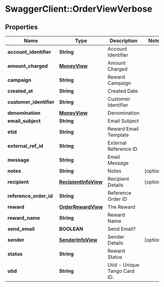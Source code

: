 # SwaggerClient::OrderViewVerbose

## Properties
Name | Type | Description | Notes
------------ | ------------- | ------------- | -------------
**account_identifier** | **String** | Account Identifier | 
**amount_charged** | [**MoneyView**](MoneyView.md) | Amount Charged | 
**campaign** | **String** | Reward Campaign | 
**created_at** | **String** | Created Date | 
**customer_identifier** | **String** | Customer Identifier | 
**denomination** | [**MoneyView**](MoneyView.md) | Denomination | 
**email_subject** | **String** | Email Subject | 
**etid** | **String** | Reward Email Template | 
**external_ref_id** | **String** | External Reference ID | 
**message** | **String** | Email Message | 
**notes** | **String** | Notes | [optional] 
**recipient** | [**RecipientInfoView**](RecipientInfoView.md) | Recipient Details | [optional] 
**reference_order_id** | **String** | Reference Order ID | 
**reward** | [**OrderRewardView**](OrderRewardView.md) | The Reward | 
**reward_name** | **String** | Reward Name | 
**send_email** | **BOOLEAN** | Send Email? | 
**sender** | [**SenderInfoView**](SenderInfoView.md) | Sender Details | [optional] 
**status** | **String** | Reward Status | 
**utid** | **String** | Utid - Unique Tango Card ID. | 


